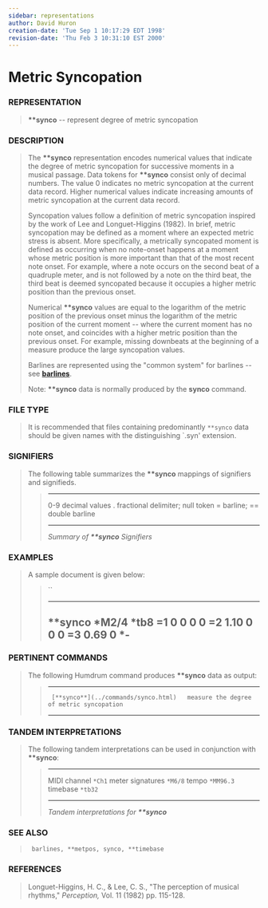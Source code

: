 ```yaml
---
sidebar: representations
author: David Huron
creation-date: 'Tue Sep 1 10:17:29 EDT 1998'
revision-date: 'Thu Feb 3 10:31:10 EST 2000'
---
```



Metric Syncopation
=============================================

### REPRESENTATION

> **\*\*synco** \-- represent degree of metric syncopation

### DESCRIPTION

> The **\*\*synco** representation encodes numerical values that
> indicate the degree of metric syncopation for successive moments in a
> musical passage. Data tokens for **\*\*synco** consist only of decimal
> numbers. The value 0 indicates no metric syncopation at the current
> data record. Higher numerical values indicate increasing amounts of
> metric syncopation at the current data record.
>
> Syncopation values follow a definition of metric syncopation inspired
> by the work of Lee and Longuet-Higgins (1982). In brief, metric
> syncopation may be defined as a moment where an expected metric stress
> is absent. More specifically, a metrically syncopated moment is
> defined as occurring when no note-onset happens at a moment whose
> metric position is more important than that of the most recent note
> onset. For example, where a note occurs on the second beat of a
> quadruple meter, and is not followed by a note on the third beat, the
> third beat is deemed syncopated because it occupies a higher metric
> position than the previous onset.
>
> Numerical **\*\*synco** values are equal to the logarithm of the
> metric position of the previous onset minus the logarithm of the
> metric position of the current moment \-- where the current moment has
> no note onset, and coincides with a higher metric position than the
> previous onset. For example, missing downbeats at the beginning of a
> measure produce the large syncopation values.
>
> Barlines are represented using the \"common system\" for barlines \--
> see [**barlines**](barlines.rep.html).
>
> Note: **\*\*synco** data is normally produced by the **synco**
> command.

### FILE TYPE

> It is recommended that files containing predominantly `**synco` data
> should be given names with the distinguishing \`.syn\' extension.

### SIGNIFIERS

> The following table summarizes the **\*\*synco** mappings of
> signifiers and signifieds.
>
> >   ----- ----------------------------------
> >   0-9   decimal values
> >   .     fractional delimiter; null token
> >   =     barline; == double barline
> >   ----- ----------------------------------
> >
> > *Summary of **\*\*synco** Signifiers*

### EXAMPLES

> A sample document is given below:
>
> > ``
> >
> >   -----------
> >   \*\*synco
> >   \*M2/4
> >   \*tb8
> >   =1
> >   0
> >   0
> >   0
> >   0
> >   =2
> >   1.10
> >   0
> >   0
> >   0
> >   =3
> >   0.69
> >   0
> >   \*-
> >   -----------
> >
### PERTINENT COMMANDS

> The following Humdrum command produces **\*\*synco** data as output:
>
> >   -- ------------------------------------- ------------------------------------------
> >      [**synco**](../commands/synco.html)   measure the degree of metric syncopation
> >   -- ------------------------------------- ------------------------------------------
> >
### TANDEM INTERPRETATIONS

> The following tandem interpretations can be used in conjunction with
> **\*\*synco**:
>
> >   ------------------ -----------
> >   MIDI channel       `*Ch1`
> >   meter signatures   `*M6/8`
> >   tempo              `*MM96.3`
> >   timebase           `*tb32`
> >   ------------------ -----------
> >
> > *Tandem interpretations for **\*\*synco***

### SEE ALSO

> ` barlines, **metpos, synco, **timebase`

### REFERENCES

> Longuet-Higgins, H. C., & Lee, C. S., \"The perception of musical
> rhythms,\" *Perception,* Vol. 11 (1982) pp. 115-128.

